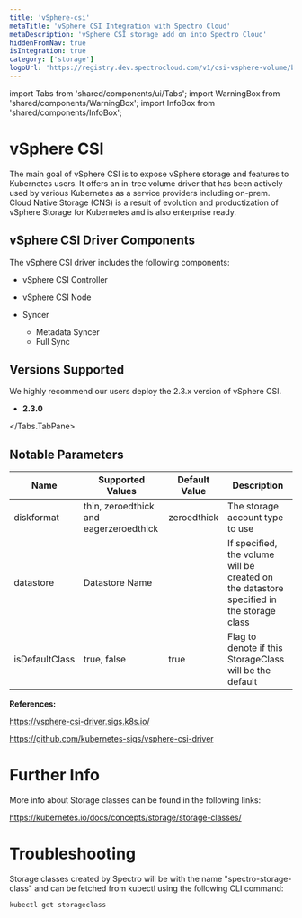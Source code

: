 ```yaml
---
title: 'vSphere-csi'
metaTitle: 'vSphere CSI Integration with Spectro Cloud'
metaDescription: 'vSphere CSI storage add on into Spectro Cloud'
hiddenFromNav: true
isIntegration: true
category: ['storage']
logoUrl: 'https://registry.dev.spectrocloud.com/v1/csi-vsphere-volume/blobs/sha256:2cd106b353cb492d4647a1562fe59db6a1aeb792333900fe4e15237f899298b5?type=image/png'
---
```


import Tabs from 'shared/components/ui/Tabs';
import WarningBox from 'shared/components/WarningBox';
import InfoBox from 'shared/components/InfoBox';


# vSphere CSI

The main goal of vSphere CSI is to expose vSphere storage and features to Kubernetes users. It offers an in-tree volume driver that has been actively used by various Kubernetes as a service providers including on-prem. Cloud Native Storage (CNS) is a result of evolution and productization of vSphere Storage for Kubernetes and is also enterprise ready. 

## vSphere CSI Driver Components

The vSphere CSI driver includes the following components:

* vSphere CSI Controller
* vSphere CSI Node
* Syncer

    * Metadata Syncer
    * Full Sync



## Versions Supported


<WarningBox>
We highly recommend our users deploy the 2.3.x version of vSphere CSI.
</WarningBox>

<Tabs>
<Tabs.TabPane tab="2.3.x" key="2.3.x">

* **2.3.0**
 
</Tabs.TabPane>
</Tabs>

## Notable Parameters

| Name | Supported Values | Default Value | Description |
| --- | --- | --- | --- |
| diskformat | thin, zeroedthick and eagerzeroedthick | zeroedthick | The storage account type to use |
| datastore | Datastore Name | | If specified, the volume will be created on the datastore specified in the storage class |
| isDefaultClass | true, false | true | Flag to denote if this StorageClass will be the default |

**References:**

https://vsphere-csi-driver.sigs.k8s.io/

https://github.com/kubernetes-sigs/vsphere-csi-driver


# Further Info

More info about Storage classes can be found in the following links:

https://kubernetes.io/docs/concepts/storage/storage-classes/

# Troubleshooting

Storage classes created by Spectro will be with the name "spectro-storage-class" and can be fetched from kubectl using the following CLI command:

```bash
kubectl get storageclass
```

